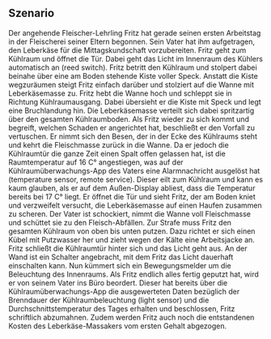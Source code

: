 ## Szenario

Der angehende Fleischer-Lehrling Fritz hat gerade seinen ersten Arbeitstag in der Fleischerei seiner Eltern begonnen. Sein Vater hat ihm aufgetragen, den Leberkäse für die Mittagskundschaft vorzubereiten. Fritz geht zum Kühlraum und öffnet die Tür. Dabei geht das Licht im Innenraum des Kühlers automatisch an (reed switch). Fritz betritt den Kühlraum und stolpert dabei beinahe über eine am Boden stehende Kiste voller Speck. Anstatt die Kiste wegzuräumen steigt Fritz einfach darüber und stolziert auf die Wanne mit Leberkäsemasse zu. Fritz hebt die Wanne hoch und schleppt sie in Richtung Kühlraumausgang. Dabei übersieht er die Kiste mit Speck und legt eine Bruchlandung hin. Die Leberkäsemasse verteilt sich dabei spritzartig über den gesamten Kühlraumboden. Als Fritz wieder zu sich kommt und begreift, welchen Schaden er angerichtet hat, beschließt er den Vorfall zu vertuschen. Er nimmt sich den Besen, der in der Ecke des Kühlraums steht und kehrt die Fleischmasse zurück in die Wanne. Da er jedoch die Kühlraumtür die ganze Zeit einen Spalt offen gelassen hat, ist die Raumtemperatur auf 16 C° angestiegen, was auf der Kühlraumüberwachungs-App des Vaters eine Alarmnachricht ausgelöst hat (temperature sensor, remote service). Dieser eilt zum Kühlraum und kann es kaum glauben, als er auf dem Außen-Display abliest, dass die Temperatur bereits bei 17 C° liegt. Er öffnet die Tür und sieht Fritz, der am Boden kniet und verzweifelt versucht, die Leberkäsemasse auf einen Haufen zusammen zu scheren.  Der Vater ist schockiert, nimmt die Wanne voll Fleischmasse und schüttet sie zu den Fleisch-Abfällen. Zur Strafe muss Fritz den gesamten Kühlraum von oben bis unten putzen. Dazu richtet er sich einen Kübel mit Putzwasser her und zieht wegen der Kälte eine Arbeitsjacke an. Fritz schließt die Kühlraumtür hinter sich und das Licht geht aus. An der Wand ist ein Schalter angebracht, mit dem Fritz das Licht dauerhaft einschalten kann. Nun kümmert sich ein Bewegungsmelder um die Beleuchtung des Innenraums. Als Fritz endlich alles fertig geputzt hat, wird er von seinem Vater ins Büro beordert. Dieser hat bereits über die Kühlraumüberwachungs-App die ausgewerteten Daten bezüglich der Brenndauer der Kühlraumbeleuchtung (light sensor) und die Durchschnittstemperatur des Tages erhalten und beschlossen, Fritz schriftlich abzumahnen. Zudem werden Fritz auch noch die entstandenen Kosten des Leberkäse-Massakers vom ersten Gehalt abgezogen.

